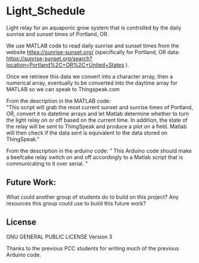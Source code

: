 # Light_Schedule
Light relay for an aquaponic grow system that is controlled by the daily sunrise and sunset times of Portland, OR. 

We use MATLAB code to read daily sunrise and sunset times from the website https://sunrise-sunset.org/ (specifically for Portland, OR data: https://sunrise-sunset.org/search?location=Portland%2C+OR%2C+United+States ).

Once we retrieve this data we convert into a character array, then a numerical array, eventually to be converted into the daytime array for MATLAB so we can speak to Thingspeak.com

From the description in the MATLAB code:  
"This script will grab the most current sunset and sunrise 
  times of Portland, OR, convert it to datetime arrays and let Matlab
 determine whether to turn the light relay on or off based on the current
 time. In addition, the state of the relay will be sent to ThingSpeak and
 produce a plot on a field. Matlab will then check if the data sent is
 equivalent to the data stored on ThingSpeak."


From the description in the arduino code:
" This Arduino code should make a beefcake relay switch on and off accordingly to a
  Matlab script that is communicating to it over serial. "
  
## Future Work:
What could another group of students do to build on this project? Any resources this group could use to build this future work?


## License
 GNU GENERAL PUBLIC LICENSE Version 3

  
  Thanks to the previous PCC students for writing much of the previous Arduino code.
